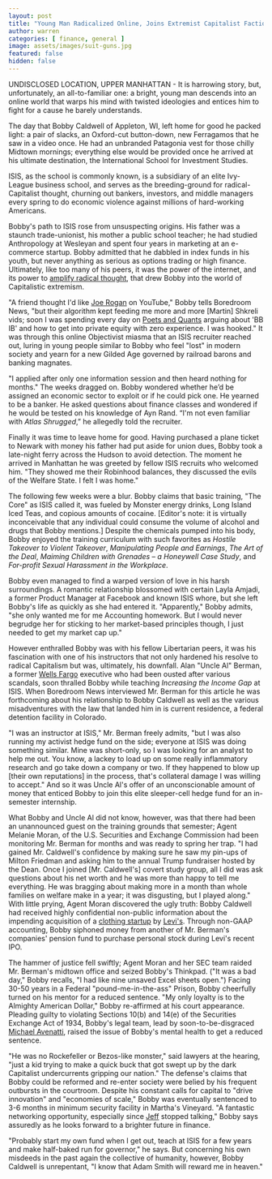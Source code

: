```yaml
---
layout: post
title: "Young Man Radicalized Online, Joins Extremist Capitalist Faction"
author: warren
categories: [ finance, general ]
image: assets/images/suit-guns.jpg
featured: false
hidden: false
---
```


UNDISCLOSED LOCATION, UPPER MANHATTAN - It is harrowing story, but, unfortunately, an all-to-familiar one: a bright, young man descends into an online world that warps his mind with twisted ideologies and entices him to fight for a cause he barely understands. 

The day that Bobby Caldwell of Appleton, WI, left home for good he packed light: a pair of slacks, an Oxford-cut button-down, new Ferragamos that he saw in a video once. He had an unbranded Patagonia vest for those chilly Midtown mornings; everything else would be provided once he arrived at his ultimate destination, the International School for Investment Studies. 

ISIS, as the school is commonly known, is a subsidiary of an elite Ivy-League business school, and serves as the breeding-ground for radical-Capitalist thought, churning out bankers, investors, and middle managers every spring to do economic violence against millions of hard-working Americans. 

Bobby's path to ISIS rose from unsuspecting origins. His father was a staunch trade-unionist, his mother a public school teacher; he had studied Anthropology at Wesleyan and spent four years in marketing at an e-commerce startup. Bobby admitted that he dabbled in index funds in his youth, but never anything as serious as options trading or high finance. Ultimately, like too many of his peers, it was the power of the internet, and its power to [amplify radical thought](https://www.nytimes.com/interactive/2019/06/08/technology/youtube-radical.html), that drew Bobby into the world of Capitalistic extremism.

"A friend thought I'd like [Joe Rogan](https://www.youtube.com/channel/UCzQUP1qoWDoEbmsQxvdjxgQ) on YouTube," Bobby tells Boredroom News, "but their algorithm kept feeding me more and more [Martin] Shkreli vids; soon I was spending every day on [Poets and Quants](https://poetsandquants.com/) arguing about 'BB IB' and how to get into private equity with zero experience. I was hooked." It was through this online Objectivist miasma that an ISIS recruiter reached out, luring in young people similar to Bobby who feel "lost" in modern society and yearn for a new Gilded Age governed by railroad barons and banking magnates. 

"I applied after only one information session and then heard nothing for months." The weeks dragged on. Bobby wondered whether he’d be assigned an economic sector to exploit or if he could pick one. He yearned to be a banker. He asked questions about finance classes and wondered if he would be tested on his knowledge of Ayn Rand. “I'm not even familiar with _Atlas Shrugged_,” he allegedly told the recruiter. 

Finally it was time to leave home for good. Having purchased a plane ticket to Newark with money his father had put aside for union dues, Bobby took a late-night ferry across the Hudson to avoid detection. The moment he arrived in Manhattan he was greeted by fellow ISIS recruits who welcomed him. "They showed me their Robinhood balances, they discussed the evils of the Welfare State. I felt I was home."

The following few weeks were a blur. Bobby claims that basic training, "The Core" as ISIS called it, was fueled by Monster energy drinks, Long Island Iced Teas, and copious amounts of cocaine. [Editor's note: it is virtually inconceivable that any individual could consume the volume of alcohol and drugs that Bobby mentions.] Despite the chemicals pumped into his body, Bobby enjoyed the training curriculum with such favorites as _Hostile Takeover to Violent Takeover_, _Manipulating People and Earnings_, _The Art of the Deal_, _Maiming Children with Grenades – a Honeywell Case Study_, and _For-profit Sexual Harassment in the Workplace_. 

Bobby even managed to find a warped version of love in his harsh surroundings. A romantic relationship blossomed with certain Layla Amjadi, a former Product Manager at Facebook and known ISIS whore, but she left Bobby's life as quickly as she had entered it. "Apparently," Bobby admits, "she only wanted me for me Accounting homework. But I would never begrudge her for sticking to her market-based principles though, I just needed to get my market cap up."

However enthralled Bobby was with his fellow Libertarian peers, it was his fascination with one of his instructors that not only hardened his resolve to radical Capitalism but was, ultimately, his downfall. Alan "Uncle Al" Berman, a former [Wells Fargo](https://abcnews.go.com/Business/timeline-wells-fargo-accounts-scandal/story?id=42231128) executive who had been ousted after various scandals, soon thralled Bobby while teaching _Increasing the Income Gap_ at ISIS. When Boredroom News interviewed Mr. Berman for this article he was forthcoming about his   relationship to Bobby Caldwell as well as the various misadventures with the law that landed him in is current residence, a federal detention facility in Colorado. 

"I was an instructor at ISIS," Mr. Berman freely admits, "but I was also running my activist hedge fund on the side; everyone at ISIS was doing something similar. Mine was short-only, so I was looking for an analyst to help me out. You know, a lackey to load up on some really inflammatory research and go take down a company or two. If they happened to blow up [their own reputations] in the process, that's collateral damage I was willing to accept." And so it was Uncle Al's offer of an unconscionable amount of money that enticed Bobby to join this elite sleeper-cell hedge fund for an in-semester internship. 

What Bobby and Uncle Al did not know, however, was that there had been an unannounced guest on the training grounds that semester; Agent Melanie Moran, of the U.S. Securities and Exchange Commission had been monitoring Mr. Berman for months and was ready to spring her trap. "I had gained Mr. Caldwell's confidence by making sure he saw my pin-ups of Milton Friedman and asking him to the annual Trump fundraiser hosted by the Dean. Once I joined [Mr. Caldwell's] covert study group, all I did was ask questions about his net worth and he was more than happy to tell me everything. He was bragging about making more in a month than whole families on welfare make in a year; it was disgusting, but I played along." With little prying, Agent Moran discovered the ugly truth: Bobby Caldwell had received highly confidential non-public information about the impending acquisition of a [clothing startup](https://www.boredroomnews.com/general/2019/01/26/UNZIPPD.html) by [Levi's](https://www.nasdaq.com/symbol/levi). Through non-GAAP accounting, Bobby siphoned money from another of Mr. Berman's companies' pension fund to purchase personal stock during Levi's recent IPO. 

The hammer of justice fell swiftly; Agent Moran and her SEC team raided Mr. Berman's midtown office and seized Bobby's Thinkpad. ("It was a bad day," Bobby recalls, "I had like nine unsaved Excel sheets open.") Facing 30-50 years in a Federal "pound-me-in-the-ass" Prison, Bobby cheerfully turned on his mentor for a reduced sentence. "My only loyalty is to the Almighty American Dollar," Bobby re-affirmed at his court appearance. Pleading guilty to violating Sections 10(b) and 14(e) of the Securities Exchange Act of 1934, Bobby's legal team, lead by soon-to-be-disgraced [Michael Avenatti](https://news.yahoo.com/michael-avenatti-blames-arrest-vindictive-161842011.html), raised the issue of Bobby's mental health to get a reduced sentence.

"He was no Rockefeller or Bezos-like monster," said lawyers at the hearing, "just a kid trying to make a quick buck that got swept up by the dark Capitalist undercurrents gripping our nation." The defense's claims that Bobby could be reformed and re-enter society were belied by his frequent outbursts in the courtroom. Despite his constant calls for capital to "drive innovation" and "economies of scale," Bobby was eventually sentenced to 3-6 months in minimum security facility in Martha's Vineyard. "A fantastic networking opportunity, especially since [Jeff](https://www.msn.com/en-us/news/crime/autopsy-finds-broken-bones-in-jeffrey-epsteins-neck-deepening-questions-around-his-death/ar-AAFPxjP?li=BBnb7Kz) stopped talking," Bobby says assuredly as he looks forward to a brighter future in finance.

"Probably start my own fund when I get out, teach at ISIS for a few years and make half-baked run for governor," he says. But concerning his own misdeeds in the past again the collective of humanity, however, Bobby Caldwell is unrepentant, "I know that Adam Smith will reward me in heaven."